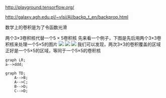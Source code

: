 http://playground.tensorflow.org/

http://galaxy.agh.edu.pl/~vlsi/AI/backp_t_en/backprop.html


数学上的卷积是为了令函数光滑


两个3$\times 3$卷积核代替一个$5\times 5$卷积核
先来看一个例子，下图是先后用两个3$\times$3卷积核来处理一个5$\times$5的图片
![](D:/VSCode\blog_picture\331.png)
![](D:/VSCode\blog_picture\332.png)
![](D:/VSCode\blog_picture\333.png)
我们可以发现，两次3$\times$3的卷积覆盖的区域正好是一个5$\times$5的区域，等同于一个5$\times$5的卷积核

```mermaid
graph LR;
a-->ddd;
```

```mermaid
graph TD;
    A-->B;
    A-->C;
    B-->D;
    C-->D;
```
